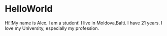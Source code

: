 # HelloWorld
Hi!!My name is Alex. I am a student! I live in Moldova,Balti. I have 21 years. I love my University, especially my profession. 
